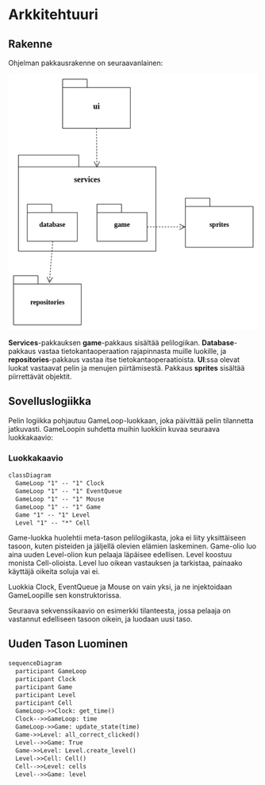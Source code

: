 # Arkkitehtuuri

## Rakenne
Ohjelman pakkausrakenne on seuraavanlainen:  
  
![pakkausrakenne](./kuvatiedostot/rakennekaavio.png)

__Services__-pakkauksen __game__-pakkaus sisältää pelilogiikan. __Database__-pakkaus vastaa tietokantaoperaation rajapinnasta muille luokille, ja __repositories__-pakkaus vastaa itse tietokantaoperaatioista. __UI__:ssa olevat luokat vastaavat pelin ja menujen piirtämisestä. Pakkaus __sprites__ sisältää piirrettävät objektit.

## Sovelluslogiikka

Pelin logiikka pohjautuu GameLoop-luokkaan, joka päivittää pelin tilannetta jatkuvasti. GameLoopin suhdetta muihin luokkiin kuvaa seuraava luokkakaavio:


### Luokkakaavio

```mermaid
classDiagram
  GameLoop "1" -- "1" Clock
  GameLoop "1" -- "1" EventQueue
  GameLoop "1" -- "1" Mouse
  GameLoop "1" -- "1" Game
  Game "1" -- "1" Level
  Level "1" -- "*" Cell
```

Game-luokka huolehtii meta-tason pelilogiikasta, joka ei liity yksittäiseen tasoon, kuten pisteiden ja jäljellä olevien elämien laskeminen. Game-olio luo aina uuden Level-olion kun pelaaja läpäisee edellisen. Level koostuu monista Cell-olioista. Level luo oikean vastauksen ja tarkistaa, painaako käyttäjä oikeita soluja vai ei.

Luokkia Clock, EventQueue ja Mouse on vain yksi, ja ne injektoidaan GameLoopille sen konstruktorissa.

Seuraava sekvenssikaavio on esimerkki tilanteesta, jossa pelaaja on vastannut edelliseen tasoon oikein, ja luodaan uusi taso.


## Uuden Tason Luominen
```mermaid
sequenceDiagram
  participant GameLoop
  participant Clock
  participant Game
  participant Level
  participant Cell
  GameLoop->>Clock: get_time()
  Clock-->>GameLoop: time
  GameLoop->>Game: update_state(time)
  Game->>Level: all_correct_clicked()
  Level-->>Game: True
  Game->>Level: Level.create_level()
  Level->>Cell: Cell()
  Cell-->>Level: cells
  Level-->>Game: level
```
